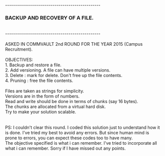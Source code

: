 ------------------------------------------------<br>
<h3>BACKUP AND RECOVERY OF A FILE.</h3><br>
------------------------------------------------<br>
<br>
ASKED IN COMMVAULT 2nd ROUND FOR THE YEAR 2015 (Campus Recruitment).<br>
<br>
OBJECTIVES:<br>
1. Backup and restore a file.<br>
2. Add versioning. A file can have multiple versions.<br>
3. Delete : mark for delete. Don't free up the file contents.<br>
4. Pruning : free the file contents.<br>
<br>
Files are taken as strings for simplicity.<br>
Versions are in the form of numbers.<br>
Read and write should be done in terms of chunks (say 16 bytes).<br>
The chunks are allocated from a virtual hard disk.<br>
Try to make your solution scalable.<br>
<br>
<br>
PS: I couldn't clear this round. I coded this solution just to understand how it is done.
I've tried my best to avoid any errors. But since human mind is prone to errors, you can expect these codes
too to have many.<br>
The objective specified is what i can remember. I've tried to incorporate all what i can remember.
Sorry if I have missed out any points.<br>
